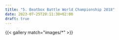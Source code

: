```yaml
---
title: "5. Beatbox Battle World Championship 2018"
date: 2023-07-25T20:11:38+02:00
draft: true
---
```


{{< gallery match="images/*" >}}
